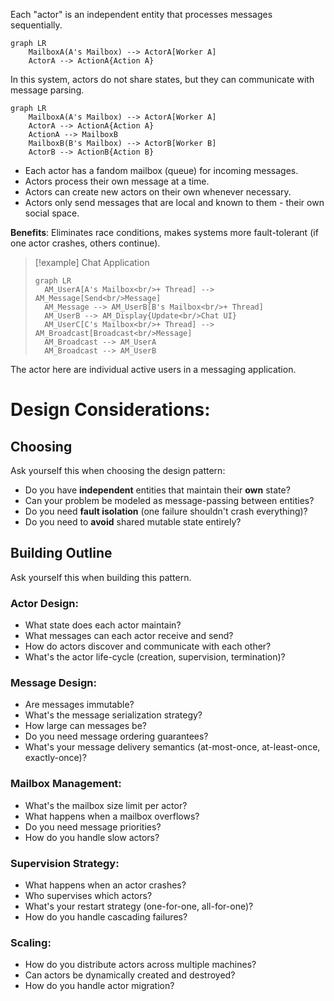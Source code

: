 Each "actor" is an independent entity that processes messages sequentially. 

```mermaid
graph LR
	MailboxA(A's Mailbox) --> ActorA[Worker A]
	ActorA --> ActionA{Action A}
```

In this system, actors do not share states, but they can communicate with message parsing.

```mermaid
graph LR
	MailboxA(A's Mailbox) --> ActorA[Worker A]
	ActorA --> ActionA{Action A}
	ActionA --> MailboxB
	MailboxB(B's Mailbox) --> ActorB[Worker B]
	ActorB --> ActionB{Action B}
```

- Each actor has a fandom mailbox (queue) for incoming messages.
- Actors process their own message at a time.
- Actors can create new actors on their own whenever necessary.
- Actors only send messages that are local and known to them - their own social space.

**Benefits**: Eliminates race conditions, makes systems more fault-tolerant (if one actor crashes, others continue).

> [!example] Chat Application
> ```mermaid
> graph LR
>	AM_UserA[A's Mailbox<br/>+ Thread] --> AM_Message[Send<br/>Message]
>	AM_Message --> AM_UserB[B's Mailbox<br/>+ Thread]
>	AM_UserB --> AM_Display{Update<br/>Chat UI}
>	AM_UserC[C's Mailbox<br/>+ Thread] --> AM_Broadcast[Broadcast<br/>Message]
>	AM_Broadcast --> AM_UserA
>	AM_Broadcast --> AM_UserB
> ```

The actor here are individual active users in a messaging application.

# Design Considerations:

## Choosing 
Ask yourself this when choosing the design pattern:
- Do you have **independent** entities that maintain their **own** state?
- Can your problem be modeled as message-passing between entities?
- Do you need **fault isolation** (one failure shouldn't crash everything)?
- Do you need to **avoid** shared mutable state entirely?

## Building Outline
Ask yourself this when building this pattern.
### Actor Design:
- What state does each actor maintain?
- What messages can each actor receive and send?
- How do actors discover and communicate with each other?
- What's the actor life-cycle (creation, supervision, termination)?

### Message Design:
- Are messages immutable?
- What's the message serialization strategy?
- How large can messages be?
- Do you need message ordering guarantees?
- What's your message delivery semantics (at-most-once, at-least-once, exactly-once)?

### Mailbox Management:
- What's the mailbox size limit per actor?
- What happens when a mailbox overflows?
- Do you need message priorities?
- How do you handle slow actors?

### Supervision Strategy:
- What happens when an actor crashes?
- Who supervises which actors?
- What's your restart strategy (one-for-one, all-for-one)?
- How do you handle cascading failures?

### Scaling:
- How do you distribute actors across multiple machines?
- Can actors be dynamically created and destroyed?
- How do you handle actor migration?